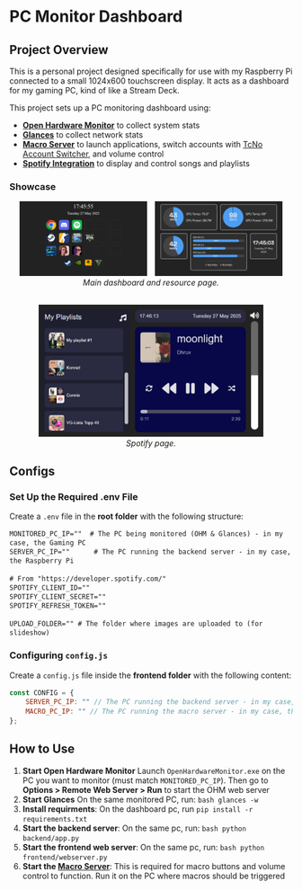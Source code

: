 # PC Monitor Dashboard 

## Project Overview

This is a personal project designed specifically for use with my Raspberry Pi connected to a small 1024x600 touchscreen display.  It acts as a dashboard for my gaming PC, kind of like a Stream Deck.

This project sets up a PC monitoring dashboard using:

- **[Open Hardware Monitor](https://openhardwaremonitor.org/news/release-version-0-9-6/)** to collect system stats
- **[Glances](https://github.com/nicolargo/glances/releases/tag/v4.3.0.8)** to collect network stats
- **[Macro Server](https://github.com/Simonkrh/pc-macro-server)** to launch applications, switch accounts with [TcNo Account Switcher](https://github.com/TCNOco/TcNo-Acc-Switcher/releases/tag/2024-08-30_01), and volume control
- **[Spotify Integration](https://developer.spotify.com/documentation/web-api)** to display and control songs and playlists

### Showcase
<div align="center">
  <img src="images/Dashboard.png" alt="Pager View 1" width="45%" style="margin: 0 1%"/>
  <img src="images/Resources.png" alt="Pager View 2" width="45%" style="margin: 0 1%"/>
</div>

<div align="center">
  <em>Main dashboard and resource page.</em>
</div>

<br/>

<p align="center">
  <img src="images/Spotify.png" alt="Pager View 3" width="400"/><br/>
  <em>Spotify page.</em>
</p>

## Configs
### Set Up the Required .env File
Create a `.env` file in the **root folder** with the following structure:
```
MONITORED_PC_IP=""  # The PC being monitored (OHM & Glances) - in my case, the Gaming PC
SERVER_PC_IP=""      # The PC running the backend server - in my case, the Raspberry Pi

# From "https://developer.spotify.com/"
SPOTIFY_CLIENT_ID="" 
SPOTIFY_CLIENT_SECRET=""
SPOTIFY_REFRESH_TOKEN=""

UPLOAD_FOLDER="" # The folder where images are uploaded to (for slideshow)
```

### Configuring `config.js`
Create a `config.js` file inside the **frontend folder** with the following content:
```js
const CONFIG = {
    SERVER_PC_IP: "" // The PC running the backend server - in my case, the Raspberry Pi
    MACRO_PC_IP: "" // The PC running the macro server - in my case, the Gaming PC
};
```
## How to Use 
1. **Start Open Hardware Monitor** Launch `OpenHardwareMonitor.exe` on the PC you want to monitor (must match `MONITORED_PC_IP`). Then go to **Options > Remote Web Server > Run** to start the OHM web server
2. **Start Glances** On the same monitored PC, run: ```bash glances -w ```
3. **Install requirments**: On the dashboard pc, run ```pip install -r requirements.txt```
4. **Start the backend server**: On the same pc, run: ```bash python backend/app.py ``` 
5. **Start the frontend web server**: On the same pc, run: ```bash python frontend/webserver.py ``` 
6. **Start the [Macro Server](https://github.com/Simonkrh/pc-macro-server)**: This is required for macro buttons and volume control to function. Run it on the PC where macros should be triggered
